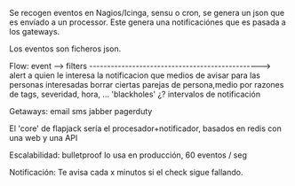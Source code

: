 Se recogen eventos en Nagios/Icinga, sensu o cron, se genera un json que es envíado a un processor. Este genera una notificaciónes que es pasada a los gateways.

Los eventos son ficheros json.

Flow:
  event --> filters ------------------------------------------------> alert
              a quien le interesa la notificacion
	      que medios de avisar para las personas interesadas
	      borrar ciertas parejas de persona,medio por razones 
	        de tags, severidad, hora, ...
	        'blackholes' ¿?
	        intervalos de notificación

Getaways:
  email
  sms
  jabber
  pagerduty

El 'core' de flapjack sería el procesador+notificador, basados en redis con una web y una API


Escalabilidad:
  bulletproof lo usa en producción, 60 eventos / seg


Notificación:
  Te avisa cada x minutos si el check sigue fallando.
